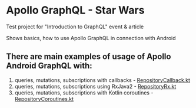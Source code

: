 # Apollo GraphQL - Star Wars
Test project for "Introduction to GraphQL" event & article

Shows basics, how to use Apollo GraphQL in connection with Android

There are main examples of usage of Apollo Android GraphQL with:
-------
1. queries, mutations, subscriptions with callbacks - [RepositoryCallback.kt](https://github.com/MaryAgeeva/ApolloStarWars/blob/master/app/src/main/java/com/mary/starwars/data/example_repository/RepositoryCallback.kt)
2. queries, mutations, subscriptions using RxJava2 - [RepositoryRx.kt](https://github.com/MaryAgeeva/ApolloStarWars/blob/master/app/src/main/java/com/mary/starwars/data/example_repository/RepositoryRx.kt)
3. queries, mutations, subscriptions with Kotlin coroutines - [RepositoryCoroutines.kt](https://github.com/MaryAgeeva/ApolloStarWars/blob/master/app/src/main/java/com/mary/starwars/data/example_repository/RepositoryCoroutines.kt)


